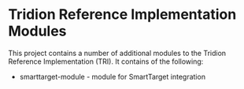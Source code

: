 Tridion Reference Implementation Modules
===================================================

This project contains a number of additional modules to the Tridion Reference Implementation (TRI).
It contains of the following:

* smarttarget-module - module for SmartTarget integration


